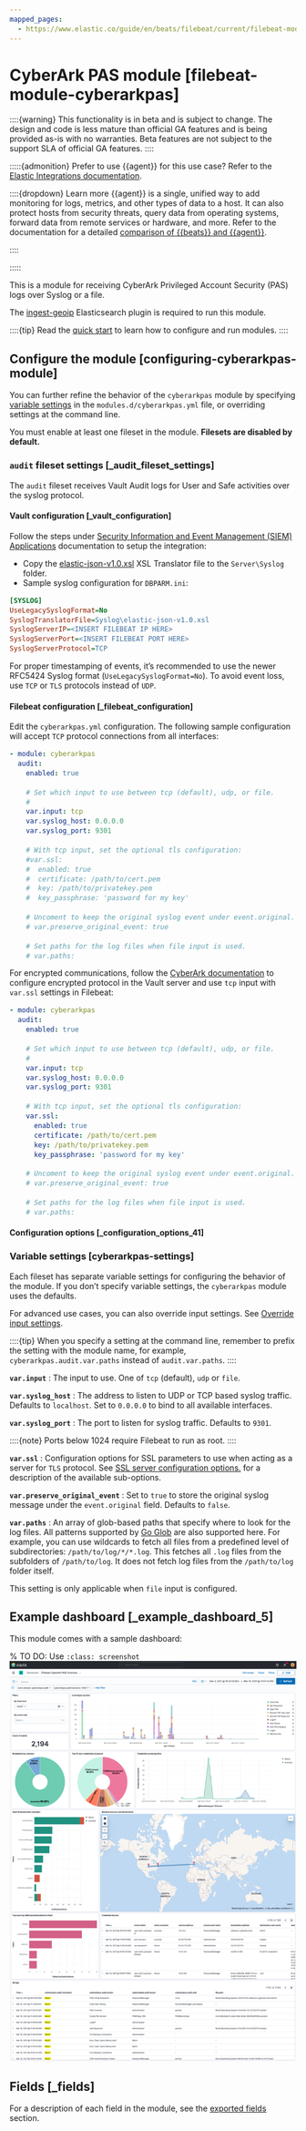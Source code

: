 ```yaml
---
mapped_pages:
  - https://www.elastic.co/guide/en/beats/filebeat/current/filebeat-module-cyberarkpas.html
---
```


<!-- This file is generated! See scripts/docs_collector.py -->

# CyberArk PAS module [filebeat-module-cyberarkpas]

::::{warning}
This functionality is in beta and is subject to change. The design and code is less mature than official GA features and is being provided as-is with no warranties. Beta features are not subject to the support SLA of official GA features.
::::


:::::{admonition} Prefer to use {{agent}} for this use case?
Refer to the [Elastic Integrations documentation](integration-docs://reference/cyberarkpas/index.md).

::::{dropdown} Learn more
{{agent}} is a single, unified way to add monitoring for logs, metrics, and other types of data to a host. It can also protect hosts from security threats, query data from operating systems, forward data from remote services or hardware, and more. Refer to the documentation for a detailed [comparison of {{beats}} and {{agent}}](docs-content://reference/fleet/index.md).

::::


:::::


This is a module for receiving CyberArk Privileged Account Security (PAS) logs over Syslog or a file.

The [ingest-geoip](elasticsearch://reference/enrich-processor/geoip-processor.md) Elasticsearch plugin is required to run this module.

::::{tip}
Read the [quick start](/reference/filebeat/filebeat-installation-configuration.md) to learn how to configure and run modules.
::::



## Configure the module [configuring-cyberarkpas-module]

You can further refine the behavior of the `cyberarkpas` module by specifying [variable settings](#cyberarkpas-settings) in the `modules.d/cyberarkpas.yml` file, or overriding settings at the command line.

You must enable at least one fileset in the module. **Filesets are disabled by default.**


### `audit` fileset settings [_audit_fileset_settings]

The `audit` fileset receives Vault Audit logs for User and Safe activities over the syslog protocol.


#### Vault configuration [_vault_configuration]

Follow the steps under [Security Information and Event Management (SIEM) Applications](https://docs.cyberark.com/Product-Doc/OnlineHelp/PAS/Latest/en/Content/PASIMP/DV-Integrating-with-SIEM-Applications.htm) documentation to setup the integration:

* Copy the [elastic-json-v1.0.xsl](https://raw.githubusercontent.com/elastic/beats/master/x-pack/filebeat/module/cyberarkpas/_meta/assets/elastic-json-v1.0.xsl) XSL Translator file to the `Server\Syslog` folder.
* Sample syslog configuration for `DBPARM.ini`:

```ini
[SYSLOG]
UseLegacySyslogFormat=No
SyslogTranslatorFile=Syslog\elastic-json-v1.0.xsl
SyslogServerIP=<INSERT FILEBEAT IP HERE>
SyslogServerPort=<INSERT FILEBEAT PORT HERE>
SyslogServerProtocol=TCP
```

For proper timestamping of events, it’s recommended to use the newer RFC5424 Syslog format (`UseLegacySyslogFormat=No`). To avoid event loss, use `TCP` or `TLS` protocols instead of `UDP`.


#### Filebeat configuration [_filebeat_configuration]

Edit the `cyberarkpas.yml` configuration. The following sample configuration will accept `TCP` protocol connections from all interfaces:

```yaml
- module: cyberarkpas
  audit:
    enabled: true

    # Set which input to use between tcp (default), udp, or file.
    #
    var.input: tcp
    var.syslog_host: 0.0.0.0
    var.syslog_port: 9301

    # With tcp input, set the optional tls configuration:
    #var.ssl:
    #  enabled: true
    #  certificate: /path/to/cert.pem
    #  key: /path/to/privatekey.pem
    #  key_passphrase: 'password for my key'

    # Uncoment to keep the original syslog event under event.original.
    # var.preserve_original_event: true

    # Set paths for the log files when file input is used.
    # var.paths:
```

For encrypted communications, follow the [CyberArk documentation](https://docs.cyberark.com/Product-Doc/OnlineHelp/PAS/Latest/en/Content/PASIMP/DV-Integrating-with-SIEM-Applications.htm#ConfigureSIEMintegration) to configure encrypted protocol in the Vault server and use `tcp` input with `var.ssl` settings in Filebeat:

```yaml
- module: cyberarkpas
  audit:
    enabled: true

    # Set which input to use between tcp (default), udp, or file.
    #
    var.input: tcp
    var.syslog_host: 0.0.0.0
    var.syslog_port: 9301

    # With tcp input, set the optional tls configuration:
    var.ssl:
      enabled: true
      certificate: /path/to/cert.pem
      key: /path/to/privatekey.pem
      key_passphrase: 'password for my key'

    # Uncoment to keep the original syslog event under event.original.
    # var.preserve_original_event: true

    # Set paths for the log files when file input is used.
    # var.paths:
```


#### Configuration options [_configuration_options_41]


### Variable settings [cyberarkpas-settings]

Each fileset has separate variable settings for configuring the behavior of the module. If you don’t specify variable settings, the `cyberarkpas` module uses the defaults.

For advanced use cases, you can also override input settings. See [Override input settings](/reference/filebeat/advanced-settings.md).

::::{tip}
When you specify a setting at the command line, remember to prefix the setting with the module name, for example, `cyberarkpas.audit.var.paths` instead of `audit.var.paths`.
::::


**`var.input`**
:   The input to use. One of `tcp` (default), `udp` or `file`.

**`var.syslog_host`**
:   The address to listen to UDP or TCP based syslog traffic. Defaults to `localhost`. Set to `0.0.0.0` to bind to all available interfaces.

**`var.syslog_port`**
:   The port to listen for syslog traffic. Defaults to `9301`.

::::{note}
Ports below 1024 require Filebeat to run as root.
::::


**`var.ssl`**
:   Configuration options for SSL parameters to use when acting as a server for `TLS` protocol. See [SSL server configuration options.](/reference/filebeat/configuration-ssl.md#ssl-server-config) for a description of the available sub-options.

**`var.preserve_original_event`**
:   Set to `true` to store the original syslog message under the `event.original` field. Defaults to `false`.

**`var.paths`**
:   An array of glob-based paths that specify where to look for the log files. All patterns supported by [Go Glob](https://golang.org/pkg/path/filepath/#Glob) are also supported here. For example, you can use wildcards to fetch all files from a predefined level of subdirectories: `/path/to/log/*/*.log`. This fetches all `.log` files from the subfolders of `/path/to/log`. It does not fetch log files from the `/path/to/log` folder itself.

This setting is only applicable when `file` input is configured.


## Example dashboard [_example_dashboard_5]

This module comes with a sample dashboard:

% TO DO: Use `:class: screenshot`
![filebeat cyberarkpas overview](images/filebeat-cyberarkpas-overview.png)

## Fields [_fields]

For a description of each field in the module, see the [exported fields](/reference/filebeat/exported-fields-cyberarkpas.md) section.
